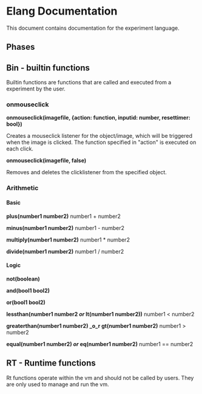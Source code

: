 # Elang Documentation

This document contains documentation for the experiment language.

## Phases



## Bin - builtin functions

Builtin functions are functions that are called and executed from a experiment by the user. 

### onmouseclick

**onmouseclick(imagefile, {action: function, inputid: number, resettimer: bool})**

Creates a mouseclick listener for the object/image, which will be triggered when the image is clicked. The function specified in "action" is executed on each click. 

**onmouseclick(imagefile, false)**

Removes and deletes the clicklistener from the specified object.

### Arithmetic

#### Basic
**plus(number1 number2)** number1 + number2

**minus(number1 number2)** number1 - number2

**multiply(number1 number2)** number1 * number2

**divide(number1 number2)** number1 / number2

#### Logic
**not(boolean)**

**and(bool1 bool2)**

**or(bool1 bool2)**

**lessthan(number1 number2 _or_ lt(number1 number2))** number1 < number2

**greaterthan(number1 number2) _o_r gt(number1 number2)** number1 > number2

**equal(number1 number2) _or_ eq(number1 number2)** number1 == number2



## RT - Runtime functions

Rt functions operate within the vm and should not be called by users. They are only used to manage and run the vm.